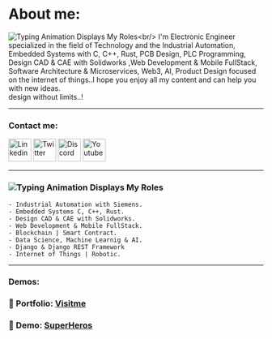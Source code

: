 # About me:
![Typing Animation Displays My Roles](https://readme-typing-svg.herokuapp.com?color=%503385ff&lines=Hello+I'm+Felix+Figueroa;Welcome+to+my+Github+profile.!;)<br/>
I'm Electronic Engineer specialized in the field of Technology and the Industrial Automation, Embedded Systems with C, C++, Rust, PCB Design, PLC Programming, Design CAD & CAE with Solidworks ,Web Development & Mobile FullStack, Software Architecture & Microservices, Web3, AI, Product Design focused on the internet of things..I hope you enjoy all my content and can help you with new ideas.<br/>design without limits..!

<hr> 
<h3>Contact me:</h3>

<a href="https://www.linkedin.com/in/felix-manuel-figueroa-3b91551b/"><img alt="Linkedin" width="45px" src="https://img.icons8.com/stickers/45/000000/linkedin.png"/></a>
<a href="https://twitter.com/FelixM_Figueroa"><img alt="Twitter" width="45px" src="https://img.icons8.com/stickers/45/000000/twitter.png"/></a>
<img alt="Discord" width="45px" src="https://img.icons8.com/stickers/100/000000/discord.png"/>
<a href="https://www.youtube.com/channel/UCl51r-34GpQtP6WpqAR844Q"><img alt="Youtube" width="45px" src="https://img.icons8.com/stickers/45/000000/youtube-play.png"/></a>

<hr/> 

### ![Typing Animation Displays My Roles](https://readme-typing-svg.herokuapp.com?color=%503385ff&lines=Background+as+Engineer:;)
    - Industrial Automation with Siemens.
    - Embedded Systems C, C++, Rust.
    - Design CAD & CAE with Solidworks.
    - Web Development & Mobile FullStack.
    - Blockchain | Smart Contract.
    - Data Science, Machine Learnig & AI.
    - Django & Django REST Framework
    - Internet of Things | Robotic.
    
<hr/> 

### Demos:

<h3>📢 Portfolio: <a style={{color:"#3385ff"}} href="https://fmfigueroa.github.io/Portfolio/">Visitme</a></h3>
<h3>🚀 Demo: <a style={{color:"#3385ff"}} href="https://superheroes-felixfigueroa.vercel.app">SuperHeros</a></h3>
